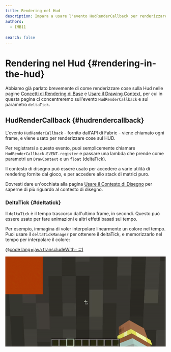 ```yaml
---
title: Rendering nel Hud
description: Impara a usare l'evento HudRenderCallback per renderizzare sul hud.
authors:
  - IMB11

search: false
---
```


# Rendering nel Hud {#rendering-in-the-hud}

Abbiamo già parlato brevemente di come renderizzare cose sulla Hud nelle pagine [Concetti di Rendering di Base](./basic-concepts) e [Usare il Drawing Context](./draw-context), per cui in questa pagina ci concentreremo sull'evento `HudRenderCallback` e sul parametro `deltaTick`.

## HudRenderCallback {#hudrendercallback}

L'evento `HudRenderCallback` - fornito dall'API di Fabric - viene chiamato ogni frame, e viene usato per renderizzare cose sul HUD.

Per registrarsi a questo evento, puoi semplicemente chiamare `HudRenderCallback.EVENT.register` e passare una lambda che prende come parametri un `DrawContext` e un `float` (deltaTick).

Il contesto di disegno può essere usato per accedere a varie utilità di rendering fornite dal gioco, e per accedere allo stack di matrici puro.

Dovresti dare un'occhiata alla pagina [Usare il Contesto di Disegno](./draw-context) per saperne di più riguardo al contesto di disegno.

### DeltaTick {#deltatick}

Il `deltaTick` è il tempo trascorso dall'ultimo frame, in secondi. Questo può essere usato per fare animazioni e altri effetti basati sul tempo.

Per esempio, immagina di voler interpolare linearmente un colore nel tempo. Puoi usare il `deltaTickManager` per ottenere il deltaTick, e memorizzarlo nel tempo per interpolare il colore:

@[code lang=java transcludeWith=:::1](@/reference/1.21/src/client/java/com/example/docs/rendering/HudRenderingEntrypoint.java)

![Interpolare un colore nel tempo](/assets/develop/rendering/hud-rendering-deltatick.webp)
